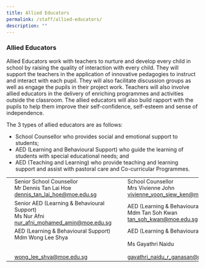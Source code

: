 ```yaml
---
title: Allied Educators
permalink: /staff/allied-educators/
description: ""
---
```

### Allied Educators

Allied Educators work with teachers to nurture and develop every child in school by raising the quality of interaction with every child. They will support the teachers in the application of innovative pedagogies to instruct and interact with each pupil. They will also facilitate discussion groups as well as engage the pupils in their project work. Teachers will also involve allied educators in the delivery of enriching programmes and activities outside the classroom. The allied educators will also build rapport with the pupils to help them improve their self-confidence, self-esteem and sense of independence.

The 3 types of allied educators are as follows:

*   School Counsellor who provides social and emotional support to students;
*   AED (Learning and Behavioural Support) who guide the learning of students with special educational needs; and
*   AED (Teaching and Learning) who provide teaching and learning support and assist with pastoral care and Co-curricular Programmes.

|  	|  	|  	|  	|  	|
|---	|---	|---	|---	|---	|
| <img src="/images/ae1.png" style="width:180%"> 	| Senior School Counsellor<br>Mr Dennis Tan Lai Hoe<br>dennis_tan_lai_hoe@moe.edu.sg 	|  	| <img src="/images/ae2.png" style="width:180%"> 	| School Counsellor<br>Mrs Vivienne John<br>vivienne_voon_siew_ken@moe.edu.sg 	|
| <img src="/images/ae3.png" style="width:180%"> 	| Senior AED (Learning & Behavioural Support)<br>Ms Nur Afni<br>nur_afni_mohamed_amin@moe.edu.sg 	|   	| <img src="/images/ae4.png" style="width:180%"> 	| AED (Learning & Behavioural Support)<br>Mdm Tan Soh Kwan<br>tan_soh_kwan@moe.edu.sg 	|
| <img src="/images/ae5.png" style="width:180%"> 	| AED (Learning & Behavioural Support)<br>Mdm Wong Lee Shya<br><br><br>wong_lee_shya@moe.edu.sg 	|  	| <img src="/images/ae6.png" style="width:180%"> 	| AED (Learning & Behavioural Support)<br><br>Ms Gayathri Naidu<br><br>gayathri_naidu_r_ganasan@moe.edu.sg 	|

